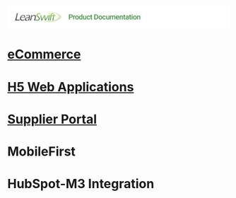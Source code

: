 
![LeanSwift Product Documentation](images/banner-productdoc.jpg)


# [eCommerce](/ecommerce/index.md)

# [H5 Web Applications](/webapps/index.md)

# [Supplier Portal](/supplierportal/src/pages/introduction.md)

# MobileFirst

# HubSpot-M3 Integration 
